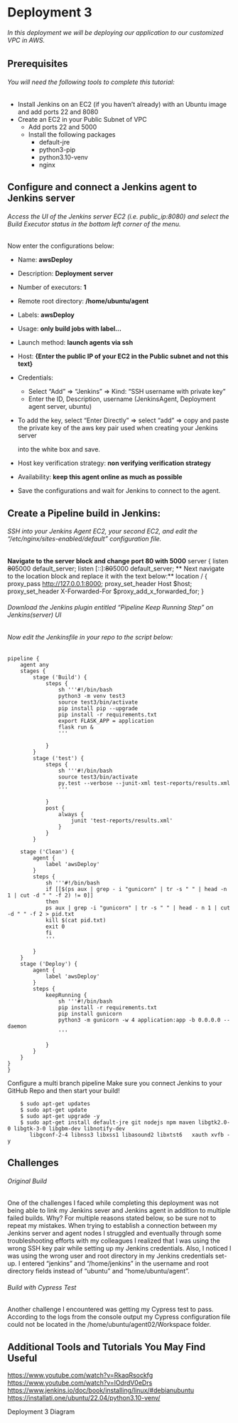# Deployment 3 
###### In this deployment we will be deploying our application to our customized VPC in AWS.
## Prerequisites
###### You will need the following tools to complete this tutorial:

- Install Jenkins on an EC2 (if  you haven’t already) with an Ubuntu image and add ports 22 and 8080
- Create an EC2 in your Public Subnet of VPC
	- Add ports 22 and 5000
	- Install the following packages
		- default-jre
		- python3-pip
		- python3.10-venv
		- nginx
## Configure and connect a Jenkins agent to Jenkins server



###### Access the UI of the Jenkins server EC2 (i.e. public_ip:8080) and select the Build Executor status in the bottom left corner of the menu.
Now enter the configurations below:
- Name: **awsDeploy**
- Description: **Deployment server**
- Number of executors: **1**
- Remote root directory: **/home/ubuntu/agent**
- Labels: **awsDeploy**
- Usage: **only build jobs with label…**
- Launch method: **launch agents via ssh**
- Host: **{Enter the public IP of your EC2 in the Public subnet and not this text}**
- Credentials: 
	- Select “Add” => “Jenkins” => Kind: “SSH username with private key”
 	- Enter the ID, Description, username (JenkinsAgent, Deployment agent server, ubuntu)
- To add the key, select  “Enter Directly” => select “add” => copy and paste the private
  key of the aws key pair used when creating your Jenkins server 

   into the white box and save.
- Host key verification strategy: **non verifying verification strategy**
- Availability: **keep this agent online as much as possible**
- Save the configurations and wait for Jenkins to connect to the agent.

## Create a Pipeline build in Jenkins:
###### SSH into your Jenkins Agent EC2, your second EC2, and edit the “/etc/nginx/sites-enabled/default” configuration file.
**Navigate to the server block and change port 80 with 5000**
server {
listen ~~80~~5000 default_server;
listen [::]:~~80~~5000 default_server;
** Next navigate to the location block and replace it with the text below:**
location / {
proxy_pass http://127.0.0.1:8000;
proxy_set_header Host $host;
proxy_set_header X-Forwarded-For $proxy_add_x_forwarded_for;
}
###### Download the Jenkins plugin entitled “Pipeline Keep Running Step” on Jenkins(server) UI

###### Now edit the Jenkinsfile in your repo to the script below:

```
pipeline {
    agent any
    stages {
        stage ('Build') {
            steps {
                sh '''#!/bin/bash
                python3 -m venv test3
                source test3/bin/activate
                pip install pip --upgrade
                pip install -r requirements.txt
                export FLASK_APP = application
                flask run &
                '''
              
            }
        }
        stage ('test') {
            steps {
                sh '''#!/bin/bash
                source test3/bin/activate
                py.test --verbose --junit-xml test-reports/results.xml 
                '''
              
            }
            post {
                always {
                    junit 'test-reports/results.xml'
                }
            }
        }
    
    stage ('Clean') {
        agent {
            label 'awsDeploy'
        }
        steps {
            sh '''#!/bin/bash
            if [[$(ps aux | grep - i "gunicorn" | tr -s " " | head -n 1 | cut -d " " -f 2) != 0]]
            then
            ps aux | grep -i "gunicorn" | tr -s " " | head - n 1 | cut -d " " -f 2 > pid.txt
            kill $(cat pid.txt)
            exit 0
            fi
            '''
            
        }
    }
    stage ('Deploy') {
        agent {
            label 'awsDeploy'
        }
        steps {
            keepRunning {
                sh '''#!/bin/bash
                pip install -r requirements.txt
                pip install gunicorn
                python3 -m gunicorn -w 4 application:app -b 0.0.0.0 --daemon 
                '''
                
            }
        }
    }
}
}
```

Configure a multi branch pipeline
Make sure you connect Jenkins to your GitHub Repo and then start your build!
```
    $ sudo apt-get updates
    $ sudo apt-get update
    $ sudo apt-get upgrade -y
    $ sudo apt-get install default-jre git nodejs npm maven libgtk2.0-0 libgtk-3-0 libgbm-dev libnotify-dev
       libgconf-2-4 libnss3 libxss1 libasound2 libxtst6   xauth xvfb -y
```
 

 






## Challenges
###### Original Build
One of the challenges I faced while completing this deployment was not being able to link my Jenkins sever and Jenkins agent in addition to multiple failed builds. Why? For multiple reasons stated below, so be sure not to repeat my mistakes.
When trying to establish a connection between my Jenkins server and agent nodes I struggled and eventually through some troubleshooting efforts with my colleagues I realized that I was using the wrong SSH key pair while setting up my Jenkins credentials.
Also, I noticed I was using the wrong user and root directory in my Jenkins credentials set-up. I entered “jenkins” and “/home/jenkins” in the username and root directory fields instead of “ubuntu” and “home/ubuntu/agent”. 

 









###### Build with Cypress Test

Another challenge I encountered was getting my Cypress test to pass. According to the logs from the console output my Cypress configuration file could not be located in the /home/ubuntu/agent02/Workspace folder.

 

 



## Additional Tools and Tutorials You May Find Useful 
https://www.youtube.com/watch?v=RkaqRsockfg
https://www.youtube.com/watch?v=lOdrdV0eDrs
https://www.jenkins.io/doc/book/installing/linux/#debianubuntu
https://installati.one/ubuntu/22.04/python3.10-venv/

Deployment 3 Diagram

 
